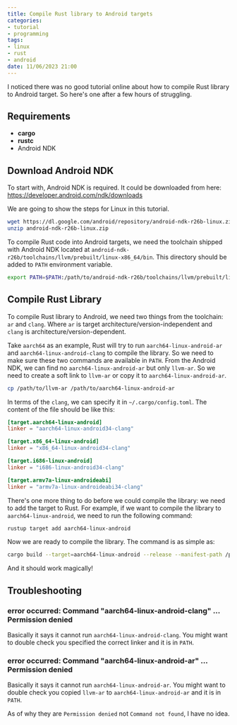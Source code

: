 ```yaml
---
title: Compile Rust library to Android targets
categories:
- tutorial
- programming
tags: 
- linux
- rust
- android
date: 11/06/2023 21:00
---
```

I noticed there was no good tutorial online about how to compile Rust library to Android target. So here's one after a few hours of struggling.

## Requirements
- __cargo__
- __rustc__
- Android NDK

## Download Android NDK

To start with, Android NDK is required. It could be downloaded from here: https://developer.android.com/ndk/downloads

We are going to show the steps for Linux in this tutorial.  

```bash
wget https://dl.google.com/android/repository/android-ndk-r26b-linux.zip
unzip android-ndk-r26b-linux.zip
```

To compile Rust code into Android targets, we need the toolchain shipped with Android NDK located at `android-ndk-r26b/toolchains/llvm/prebuilt/linux-x86_64/bin`. This directory should be added to `PATH` environment variable.

```bash
export PATH=$PATH:/path/to/android-ndk-r26b/toolchains/llvm/prebuilt/linux-x86_64/bin
```

## Compile Rust Library

To compile Rust library to Android, we need two things from the toolchain: `ar` and `clang`. Where `ar` is target architecture/version-independent and `clang` is architecture/version-dependent.

Take `aarch64` as an example, Rust will try to run `aarch64-linux-android-ar` and `aarch64-linux-android-clang` to compile the library. So we need to make sure these two commands are available in `PATH`. From the Android NDK, we can find no `aarch64-linux-android-ar` but only `llvm-ar`. So we need to create a soft link to `llvm-ar` or copy it to `aarch64-linux-android-ar`.

```bash
cp /path/to/llvm-ar /path/to/aarch64-linux-android-ar
```

In terms of the `clang`, we can specify it in `~/.cargo/config.toml`. The content of the file should be like this:

```toml
[target.aarch64-linux-android]
linker = "aarch64-linux-android34-clang"

[target.x86_64-linux-android]
linker = "x86_64-linux-android34-clang"

[target.i686-linux-android]
linker = "i686-linux-android34-clang"

[target.armv7a-linux-androideabi]
linker = "armv7a-linux-androideabi34-clang"
```

There's one more thing to do before we could compile the library: we need to add the target to Rust. For example, if we want to compile the library to `aarch64-linux-android`, we need to run the following command:

```bash
rustup target add aarch64-linux-android
```

Now we are ready to compile the library. The command is as simple as:

```bash
cargo build --target=aarch64-linux-android --release --manifest-path /path/to/Cargo.toml
```

And it should work magically!

## Troubleshooting

### error occurred: Command "aarch64-linux-android-clang" ... Permission denied

Basically it says it cannot run `aarch64-linux-android-clang`. You might want to double check you specified the correct linker and it is in `PATH`.

### error occurred: Command "aarch64-linux-android-ar" ... Permission denied

Basically it says it cannot run `aarch64-linux-android-ar`. You might want to double check you copied `llvm-ar` to `aarch64-linux-android-ar` and it is in `PATH`.

As of why they are `Permission denied` not `Command not found`, I have no idea. 